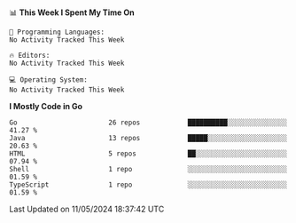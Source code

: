 <!--START_SECTION:waka-->
📊 **This Week I Spent My Time On** 

```text
💬 Programming Languages: 
No Activity Tracked This Week

🔥 Editors: 
No Activity Tracked This Week

💻 Operating System: 
No Activity Tracked This Week
```

**I Mostly Code in Go** 

```text
Go                       26 repos            ██████████░░░░░░░░░░░░░░░   41.27 % 
Java                     13 repos            █████░░░░░░░░░░░░░░░░░░░░   20.63 % 
HTML                     5 repos             ██░░░░░░░░░░░░░░░░░░░░░░░   07.94 % 
Shell                    1 repo              ░░░░░░░░░░░░░░░░░░░░░░░░░   01.59 % 
TypeScript               1 repo              ░░░░░░░░░░░░░░░░░░░░░░░░░   01.59 % 
```




 Last Updated on 11/05/2024 18:37:42 UTC
<!--END_SECTION:waka-->
